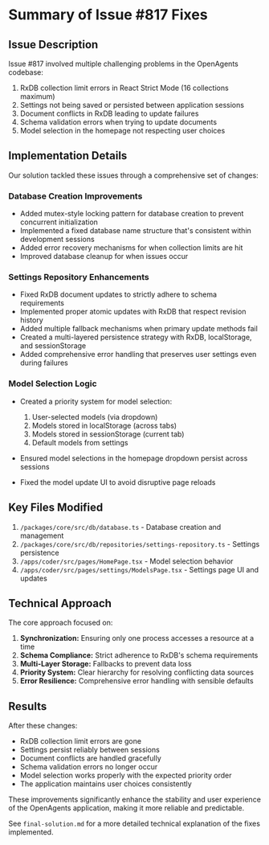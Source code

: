 # Summary of Issue #817 Fixes

## Issue Description

Issue #817 involved multiple challenging problems in the OpenAgents codebase:

1. RxDB collection limit errors in React Strict Mode (16 collections maximum)
2. Settings not being saved or persisted between application sessions
3. Document conflicts in RxDB leading to update failures
4. Schema validation errors when trying to update documents
5. Model selection in the homepage not respecting user choices

## Implementation Details

Our solution tackled these issues through a comprehensive set of changes:

### Database Creation Improvements

- Added mutex-style locking pattern for database creation to prevent concurrent initialization
- Implemented a fixed database name structure that's consistent within development sessions
- Added error recovery mechanisms for when collection limits are hit
- Improved database cleanup for when issues occur

### Settings Repository Enhancements

- Fixed RxDB document updates to strictly adhere to schema requirements
- Implemented proper atomic updates with RxDB that respect revision history
- Added multiple fallback mechanisms when primary update methods fail
- Created a multi-layered persistence strategy with RxDB, localStorage, and sessionStorage
- Added comprehensive error handling that preserves user settings even during failures

### Model Selection Logic

- Created a priority system for model selection:
  1. User-selected models (via dropdown)
  2. Models stored in localStorage (across tabs)
  3. Models stored in sessionStorage (current tab)
  4. Default models from settings

- Ensured model selections in the homepage dropdown persist across sessions
- Fixed the model update UI to avoid disruptive page reloads

## Key Files Modified

1. `/packages/core/src/db/database.ts` - Database creation and management
2. `/packages/core/src/db/repositories/settings-repository.ts` - Settings persistence
3. `/apps/coder/src/pages/HomePage.tsx` - Model selection behavior
4. `/apps/coder/src/pages/settings/ModelsPage.tsx` - Settings page UI and updates

## Technical Approach

The core approach focused on:

1. **Synchronization:** Ensuring only one process accesses a resource at a time
2. **Schema Compliance:** Strict adherence to RxDB's schema requirements
3. **Multi-Layer Storage:** Fallbacks to prevent data loss
4. **Priority System:** Clear hierarchy for resolving conflicting data sources
5. **Error Resilience:** Comprehensive error handling with sensible defaults

## Results

After these changes:

- RxDB collection limit errors are gone
- Settings persist reliably between sessions
- Document conflicts are handled gracefully
- Schema validation errors no longer occur
- Model selection works properly with the expected priority order
- The application maintains user choices consistently

These improvements significantly enhance the stability and user experience of the OpenAgents application, making it more reliable and predictable.

See `final-solution.md` for a more detailed technical explanation of the fixes implemented.